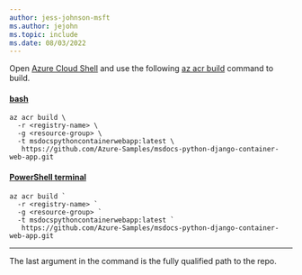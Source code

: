 ```yaml
---
author: jess-johnson-msft
ms.author: jejohn
ms.topic: include
ms.date: 08/03/2022
---
```


Open [Azure Cloud Shell](/azure/cloud-shell/overview) and use the following [az acr build](/cli/azure/acr?branch#az-acr-build) command to build.

#### [bash](#tab/terminal-bash)

```azurecli
az acr build \
  -r <registry-name> \ 
  -g <resource-group> \
  -t msdocspythoncontainerwebapp:latest \
   https://github.com/Azure-Samples/msdocs-python-django-container-web-app.git
```

#### [PowerShell terminal](#tab/terminal-powershell)

```azurecli
az acr build `
  -r <registry-name> `
  -g <resource-group> `
  -t msdocspythoncontainerwebapp:latest `
   https://github.com/Azure-Samples/msdocs-python-django-container-web-app.git
```

---

The last argument in the command is the fully qualified path to the repo.